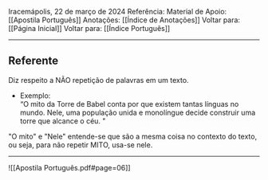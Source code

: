 Iracemápolis, 22 de março de 2024
Referência:
Material de Apoio: [[Apostila Português]]
Anotações: [[Índice de Anotações]]
Voltar para: [[Página Inicial]]
Voltar para: [[Índice Português]]
___________________
## Referente
Diz respeito a NÃO repetição de palavras em um texto.
- Exemplo:  
“O mito da Torre de Babel conta por que existem tantas línguas no mundo. Nele, uma população unida e monolíngue decide construir uma torre que alcance o céu. "  

"O mito" e "Nele" entende-se que são a mesma coisa no contexto do texto, ou seja, para não repetir MITO, usa-se nele.

___________________

![[Apostila Português.pdf#page=06]]
